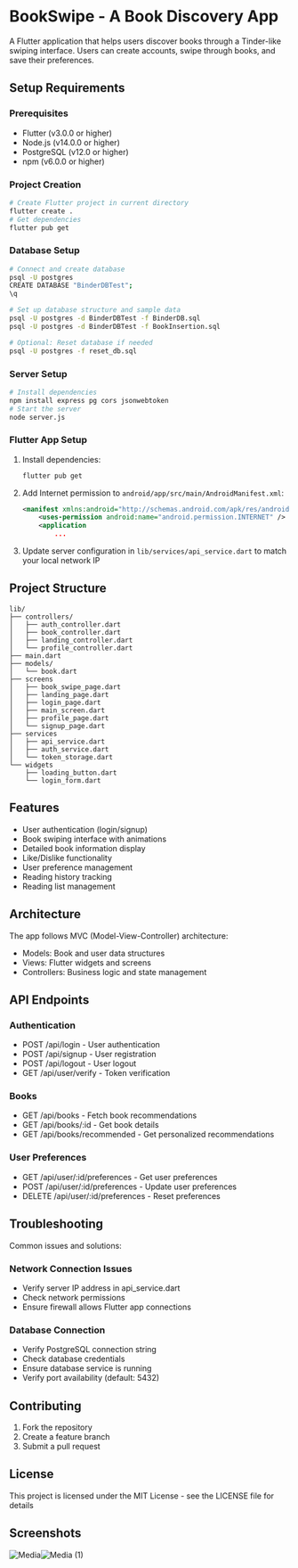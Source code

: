 # BookSwipe - A Book Discovery App

A Flutter application that helps users discover books through a Tinder-like swiping interface. Users can create accounts, swipe through books, and save their preferences.

## Setup Requirements

### Prerequisites
- Flutter (v3.0.0 or higher)
- Node.js (v14.0.0 or higher)
- PostgreSQL (v12.0 or higher)
- npm (v6.0.0 or higher)

### Project Creation
```bash
# Create Flutter project in current directory
flutter create .
# Get dependencies
flutter pub get
```

### Database Setup
```bash
# Connect and create database
psql -U postgres
CREATE DATABASE "BinderDBTest";
\q

# Set up database structure and sample data
psql -U postgres -d BinderDBTest -f BinderDB.sql
psql -U postgres -d BinderDBTest -f BookInsertion.sql

# Optional: Reset database if needed
psql -U postgres -f reset_db.sql
```

### Server Setup
```bash
# Install dependencies
npm install express pg cors jsonwebtoken
# Start the server
node server.js
```

### Flutter App Setup
1. Install dependencies:
   ```bash
   flutter pub get
   ```
2. Add Internet permission to `android/app/src/main/AndroidManifest.xml`:
   ```xml
   <manifest xmlns:android="http://schemas.android.com/apk/res/android">
       <uses-permission android:name="android.permission.INTERNET" />
       <application
           ...
   ```
3. Update server configuration in `lib/services/api_service.dart` to match your local network IP

## Project Structure
```
lib/
├── controllers/
│   ├── auth_controller.dart
│   ├── book_controller.dart
│   ├── landing_controller.dart
│   └── profile_controller.dart
├── main.dart
├── models/
│   └── book.dart
├── screens
│   ├── book_swipe_page.dart
│   ├── landing_page.dart
│   ├── login_page.dart
│   ├── main_screen.dart
│   ├── profile_page.dart
│   └── signup_page.dart
├── services
│   ├── api_service.dart
│   ├── auth_service.dart
│   └── token_storage.dart
└── widgets
    ├── loading_button.dart
    └── login_form.dart
```

## Features
- User authentication (login/signup)
- Book swiping interface with animations
- Detailed book information display
- Like/Dislike functionality
- User preference management
- Reading history tracking
- Reading list management

## Architecture
The app follows MVC (Model-View-Controller) architecture:
- Models: Book and user data structures
- Views: Flutter widgets and screens
- Controllers: Business logic and state management

## API Endpoints
### Authentication
- POST /api/login - User authentication
- POST /api/signup - User registration
- POST /api/logout - User logout
- GET /api/user/verify - Token verification

### Books
- GET /api/books - Fetch book recommendations
- GET /api/books/:id - Get book details
- GET /api/books/recommended - Get personalized recommendations

### User Preferences
- GET /api/user/:id/preferences - Get user preferences
- POST /api/user/:id/preferences - Update user preferences
- DELETE /api/user/:id/preferences - Reset preferences

## Troubleshooting
Common issues and solutions:

### Network Connection Issues
- Verify server IP address in api_service.dart
- Check network permissions
- Ensure firewall allows Flutter app connections

### Database Connection
- Verify PostgreSQL connection string
- Check database credentials
- Ensure database service is running
- Verify port availability (default: 5432)

## Contributing
1. Fork the repository
2. Create a feature branch
3. Submit a pull request

## License
This project is licensed under the MIT License - see the LICENSE file for details

## Screenshots
![Media](https://github.com/user-attachments/assets/d239b0ed-8205-42d7-91a9-ca50e6b04e4f)![Media (1)](https://github.com/user-attachments/assets/f58cff21-1bfa-4fed-a1ca-ceb05c29d736)


